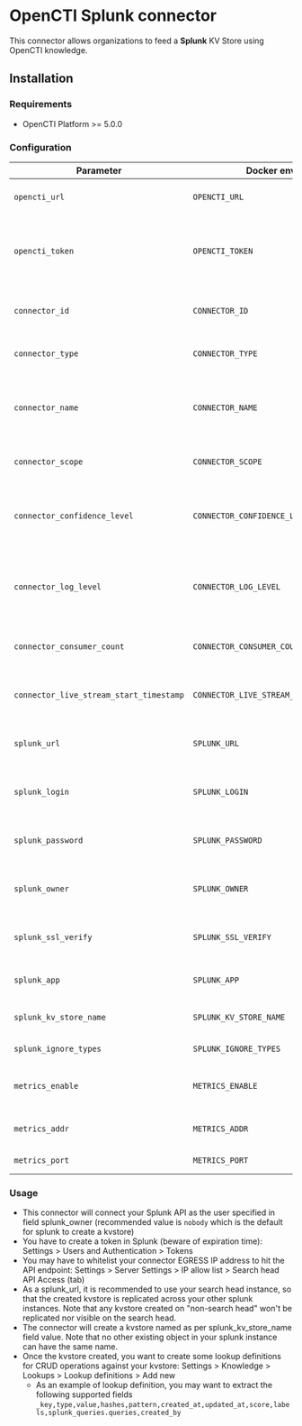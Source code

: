 # OpenCTI Splunk connector

This connector allows organizations to feed a **Splunk** KV Store using OpenCTI knowledge.

## Installation

### Requirements

- OpenCTI Platform >= 5.0.0

### Configuration

| Parameter                               | Docker envvar                           | Mandatory | Description                                                                                   |
| --------------------------------------- | --------------------------------------- | --------- | --------------------------------------------------------------------------------------------- |
| `opencti_url`                           | `OPENCTI_URL`                           | Yes       | The URL of the OpenCTI platform.                                                              |
| `opencti_token`                         | `OPENCTI_TOKEN`                         | Yes       | The default admin token configured in the OpenCTI platform parameters file.                   |
| `connector_id`                          | `CONNECTOR_ID`                          | Yes       | A valid arbitrary `UUIDv4` that must be unique for this connector.                            |
| `connector_type`                        | `CONNECTOR_TYPE`                        | Yes       | Must be `STREAM` (this is the connector type).                                                |
| `connector_name`                        | `CONNECTOR_NAME`                        | Yes       | The name of the Splunk instance, to identify it if you have multiple Splunk connectors.       |
| `connector_scope`                       | `CONNECTOR_SCOPE`                       | Yes       | Must be `splunk`, not used in this connector.                                                 |
| `connector_confidence_level`            | `CONNECTOR_CONFIDENCE_LEVEL`            | Yes       | The default confidence level for created sightings (a number between 1 and 4).                |
| `connector_log_level`                   | `CONNECTOR_LOG_LEVEL`                   | Yes       | The log level for this connector, could be `debug`, `info`, `warn` or `error` (less verbose). |
| `connector_consumer_count`              | `CONNECTOR_CONSUMER_COUNT`              | No        | Number of consumer/worker that will push data to Splunk.                                      |
| `connector_live_stream_start_timestamp` | `CONNECTOR_LIVE_STREAM_START_TIMESTAMP` | No        | Start timestamp used on connector first start.                                                |
| `splunk_url`                            | `SPLUNK_URL`                            | Yes       | The Splunk instances REST API URLs as array                                                   |
| `splunk_login`                          | `SPLUNK_LOGIN`                          | Yes       | The Splunk login users as array (same order as URLs)                                          |
| `splunk_password`                       | `SPLUNK_PASSWORD`                       | Yes       | The Splunk passwords as array (same order as URLs)                                            |
| `splunk_owner`                          | `SPLUNK_OWNER`                          | Yes       | The Splunk KV store owners as array (same order as URLs)                                      |
| `splunk_ssl_verify`                     | `SPLUNK_SSL_VERIFY`                     | Yes       | Enable the SSL certificate check for all instances (default: `true`)                          |
| `splunk_app`                            | `SPLUNK_APP`                            | Yes       | The app of the KV Store for all instances.                                                    |
| `splunk_kv_store_name`                  | `SPLUNK_KV_STORE_NAME`                  | Yes       | The name of the KV Store for all instances.                                                   |
| `splunk_ignore_types`                   | `SPLUNK_IGNORE_TYPES`                   | Yes       | The list of entity types to ignore.                                                           |
| `metrics_enable`                        | `METRICS_ENABLE`                        | No        | Whether or not Prometheus metrics should be enabled.                                          |
| `metrics_addr`                          | `METRICS_ADDR`                          | No        | Bind IP address to use for metrics endpoint.                                                  |
| `metrics_port`                          | `METRICS_PORT`                          | No        | Port to use for metrics endpoint.                                                             |

### Usage

- This connector will connect your Splunk API as the user specified in field splunk_owner (recommended value is `nobody` which is the default for splunk to create a kvstore)
- You have to create a token in Splunk (beware of expiration time): Settings > Users and Authentication > Tokens
- You may have to whitelist your connector EGRESS IP address to hit the API endpoint: Settings > Server Settings > IP allow list > Search head API Access (tab)
- As a splunk_url, it is recommended to use your search head instance, so that the created kvstore is replicated across your other splunk instances. Note that any kvstore created on "non-search head" won't be replicated nor visible on the search head.
- The connector will create a kvstore named as per splunk_kv_store_name field value. Note that no other existing object in your splunk instance can have the same name.
- Once the kvstore created, you want to create some lookup definitions for CRUD operations against your kvstore: Settings > Knowledge > Lookups > Lookup definitions > Add new
  - As an example of lookup definition, you may want to extract the following supported fields `_key,type,value,hashes,pattern,created_at,updated_at,score,labels,splunk_queries.queries,created_by`
